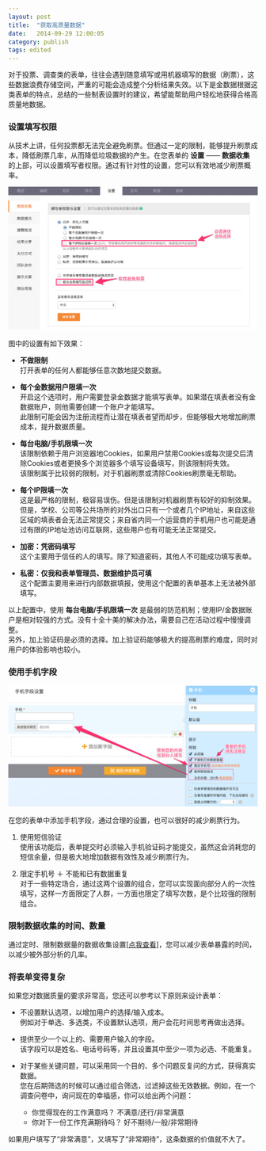 ```yaml
---
layout: post
title:  "获取高质量数据"
date:   2014-09-29 12:00:05
category: publish
tags: edited
---
```


对于投票、调查类的表单，往往会遇到随意填写或用机器填写的数据（刷票），这些数据浪费存储空间，严重的可能会造成整个分析结果失效。以下是金数据根据这类表单的特点，总结的一些制表设置时的建议，希望能帮助用户轻松地获得合格高质量地数据。

###  设置填写权限

从技术上讲，任何投票都无法完全避免刷票。但通过一定的限制，能够提升刷票成本，降低刷票几率，从而降低垃圾数据的产生。在您表单的 **设置** —— **数据收集** 的上部，可以设置填写者权限。通过有针对性的设置，您可以有效地减少刷票概率。

![](/images/data-quality-1.png)

图中的设置有如下效果：

* **不做限制**  
打开表单的任何人都能够任意次数地提交数据。

* **每个金数据用户限填一次**  
开启这个选项时，用户需要登录金数据才能填写表单。如果潜在填表者没有金数据账户，则他需要创建一个账户才能填写。  
此限制可能会因为注册流程而让潜在填表者望而却步，但能够极大地增加刷票成本，提升数据质量。

* **每台电脑/手机限填一次**  
该限制依赖于用户浏览器地Cookies，如果用户禁用Cookies或每次提交后清除Cookies或者更换多个浏览器多个填写设备填写，则该限制将失效。  
该限制属于比较弱的限制，对于机器刷票或清除Cookies刷票毫无帮助。

* **每个IP限填一次**  
这是最严格的限制，极容易误伤。但是该限制对机器刷票有较好的抑制效果。  
但是，学校、公司等公共场所的对外出口只有一个或者几个IP地址，来自这些区域的填表者会无法正常提交；来自省内同一个运营商的手机用户也可能是通过有限的IP地址池访问互联网，这些用户也有可能无法正常提交。  

* **加密：凭密码填写**  
这个主要用于信任的人的填写。除了知道密码，其他人不可能成功填写表单。

* **私密：仅我和表单管理员、数据维护员可填**  
这个配置主要用来进行内部数据填报，使用这个配置的表单基本上无法被外部填写。

以上配置中，使用 **每台电脑/手机限填一次** 是最弱的防范机制；使用IP/金数据账户是相对较强的方式。没有十全十美的解决办法，需要自己在活动过程中慢慢调整。  
另外，加上验证码是必须的选择。加上验证码能够极大的提高刷票的难度，同时对用户的体验影响也较小。

### 使用手机字段

![](/images/data-quality-2.png)

在您的表单中添加手机字段，通过合理的设置，也可以很好的减少刷票行为。

1. 使用短信验证  
使用该功能后，表单提交时必须输入手机验证码才能提交，虽然这会消耗您的短信余量，但是极大地增加数据有效性及减少刷票行为。

2. 限定手机号 ＋ 不能和已有数据重复  
对于一些特定场合，通过这两个设置的组合，您可以实现面向部分人的一次性填写，这样一方面限定了人群，一方面也限定了填写次数，是个比较强的限制组合。

### 限制数据收集的时间、数量

通过定时、限制数据量的数据收集设置[[点我查看](collecting-data.html)]，您可以减少表单暴露的时间，以减少被外部分析的几率。

### 将表单变得复杂

如果您对数据质量的要求非常高，您还可以参考以下原则来设计表单：

* 不设置默认选项，以增加用户的选择/输入成本。  
例如对于单选、多选类，不设置默认选项，用户会花时间思考再做出选择。

* 提供至少一个以上的、需要用户输入的字段。  
该字段可以是姓名、电话号码等，并且设置其中至少一项为必选、不能重复。

* 对于某些关键问题，可以采用同一个目的、多个问题反复问的方式，获得真实数据。  
您在后期筛选的时候可以通过组合筛选，过滤掉这些无效数据。例如，在一个调查问卷中，询问现在的幸福感，你可以给出两个问题：

	* 你觉得现在的工作满意吗？ 不满意/还行/非常满意  
	* 你对下一份工作充满期待吗？ 好不期待/一般/非常期待

如果用户填写了“非常满意”，又填写了“非常期待”，这条数据的价值就不大了。
